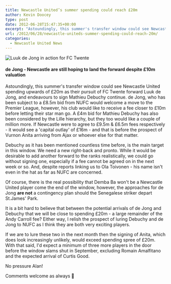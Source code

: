 ```yaml
---
title: Newcastle United’s summer spending could reach £20m
author: Kevin Doocey
type: post
date: 2012-06-28T15:47:35+00:00
excerpt: "Astoundingly, this summer's transfer window could see Newcastle United spending upwards of £20m as their pursuit of FC Twente forward Luuk de Jong, and endeavours to sign.."
url: /2012/06/28/newcastle-uniteds-summer-spending-could-reach-20m/
categories:
  - Newcastle United News
---
```


![Luuk de Jong in action for FC Twente](https://www.tynetime.com/wp-content/uploads/2012/06/luuk-de-jong.jpg "luuk-de-jong")

#### de Jong - Newcastle are still hoping to land the forward despite £10m valuation

Astoundingly, this summer's transfer window could see Newcastle United spending upwards of £20m as their pursuit of FC Twente forward Luuk de Jong, and endeavours to sign Mathieu Debuchy continue. de Jong, who has been subject to a £8.5m bid from NUFC would welcome a move to the Premier League, however, his club would like to receive a fee closer to £10m before letting their star man go. A £4m bid for Mathieu Debuchy has also been considered by the Lille hierarchy, but they too would like a couple of million more. If Newcastle were to agree to £9.5m & £6.5m fees respectively - it would see a 'capital outlay' of £16m - and that is before the prospect of Vurnon Anita arriving from Ajax or whoever else for that matter.

Debuchy as it has been mentioned countless time before, is the main target in this window. We need a new right-back and pronto. While it would be desirable to add another forward to the ranks realistically, we could go without signing one, especially if a fee cannot be agreed on in the next week or so. And, despite reports linking us to Ola Toivonen - his name isn't even in the hat as far as NUFC are concerned.

Of course, there is the real possibility that Demba Ba won't be a Newcastle United player come the end of the window, however, the approaches for de Jong **are not** a contingency plan should the Senegalese striker depart St.James' Park.

It is a bit hard to believe that between the potential arrivals of de Jong and Debuchy that we will be close to spending £20m - a large remainder of the Andy Carroll fee? Either way, I relish the prospect of luring Debuchy and de Jong to NUFC as I think they are both very exciting players.

If we are to lure these two in the next month then the signing of Anita, which does look increasingly unlikely, would exceed spending spree of £20m. With that said, I'd expect a minimum of three more players in the door before the window slams shut in September, excluding Romain Amalfitano and the expected arrival of Curtis Good.

No pressure Alan!

Comments welcome as always 🙂
